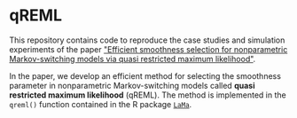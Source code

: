 # qREML

This repository contains code to reproduce the case studies and simulation experiments of the paper <a href="https://arxiv.org/abs/2411.11498" target="_blank">"Efficient smoothness selection for nonparametric Markov-switching models via quasi restricted maximum likelihood"</a>.

In the paper, we develop an efficient method for selecting the smoothness parameter in nonparametric Markov-switching models called **quasi restricted maximum likelihood** (qREML).
The method is implemented in the `qreml()` function contained in the R package <a href="https://janoleko.github.io/LaMa/" target="_blank">`LaMa`</a>.
